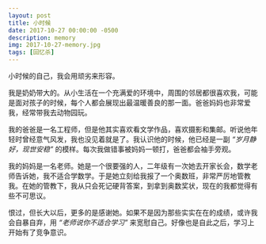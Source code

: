 ```yaml
---
layout: post
title: 小时候
date: 2017-10-27 00:00:00 -0500
description: memory
img: 2017-10-27-memory.jpg
tags: [回忆杀]
---
```


小时候的自己，我会用顽劣来形容。

我是奶奶带大的。从小生活在一个充满爱的环境中，周围的邻居都很喜欢我，可能是面对孩子的时候，每个人都会展现出最温暖善良的那一面。爸爸妈妈也非常爱我，经常带我去动物园玩。

我的爸爸是一名工程师，但是他其实喜欢看文学作品，喜欢摄影和集邮。听说他年轻时曾经意气风发，我也没见着就是了。我认识他的时候，他已经是一副 *“岁月静好，现世安稳”* 的模样。每次我做错事被妈妈一顿打，爸爸都会袖手旁观。

我的妈妈是一名老师。她是一个很要强的人，二年级有一次她去开家长会，数学老师告诉她，我不适合学数学。于是她立刻给我报了一个奥数班，非常严厉地管教我。在她的管教下，我从只会死记硬背答案，到拿到奥数奖状，现在的我都觉得有些不可思议。

恨过，但长大以后，更多的是感谢她。如果不是因为那些实实在在的成绩，或许我会自暴自弃，用 *“老师说你不适合学习”* 来宽慰自己。好像也是自此之后，学习上开始有了竞争意识。







